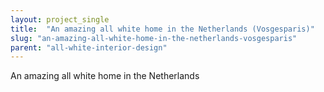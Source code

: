 ```yaml
---
layout: project_single
title:  "An amazing all white home in the Netherlands (Vosgesparis)"
slug: "an-amazing-all-white-home-in-the-netherlands-vosgesparis"
parent: "all-white-interior-design"
---
```

An amazing all white home in the Netherlands